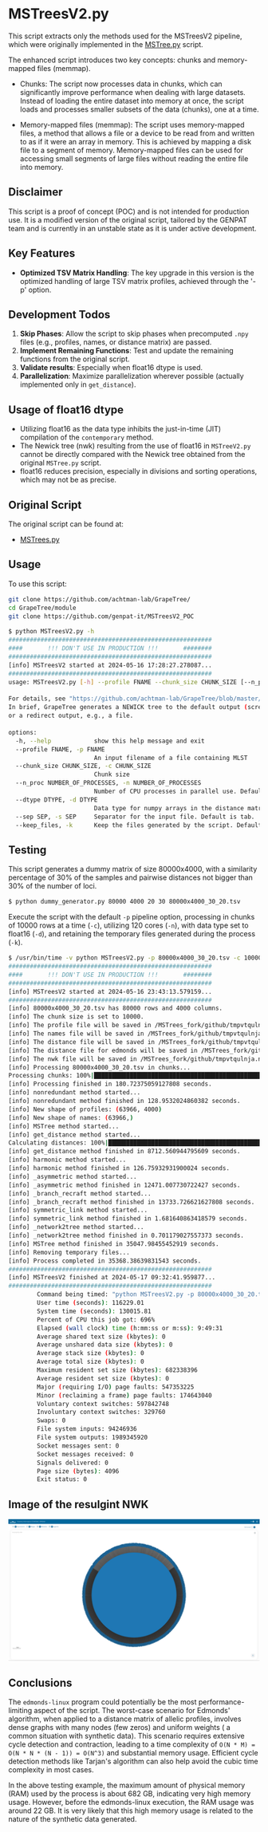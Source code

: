 # MSTreesV2.py

This script extracts only the methods used for the MSTreesV2 pipeline, which were originally implemented in the [MSTree.py](https://github.com/achtman-lab/GrapeTree/blob/master/module/MSTrees.py) script.

The enhanced script introduces two key concepts: chunks and memory-mapped files (memmap).

* Chunks: The script now processes data in chunks, which can significantly improve performance when dealing with large datasets. Instead of loading the entire dataset into memory at once, the script loads and processes smaller subsets of the data (chunks), one at a time.

* Memory-mapped files (memmap): The script uses memory-mapped files, a method that allows a file or a device to be read from and written to as if it were an array in memory. This is achieved by mapping a disk file to a segment of memory. Memory-mapped files can be used for accessing small segments of large files without reading the entire file into memory.

## Disclaimer
This script is a proof of concept (POC) and is not intended for production use. It is a modified version of the original script, tailored by the GENPAT team and is currently in an unstable state as it is under active development.

## Key Features
- **Optimized TSV Matrix Handling**: The key upgrade in this version is the optimized handling of large TSV matrix profiles, achieved through the '-p' option.

## Development Todos
1. **Skip Phases**: Allow the script to skip phases when precomputed `.npy` files (e.g., profiles, names, or distance matrix) are passed.
2. **Implement Remaining Functions**: Test and update the remaining functions from the original script.
3. **Validate results**: Especially when float16 dtype is used.
4. **Parallelization**: Maximize parallelization wherever possible (actually implemented only in `get_distance`).

## Usage of float16 dtype
* Utilizing float16 as the data type inhibits the just-in-time (JIT) compilation of the `contemporary` method.
* The Newick tree (nwk) resulting from the use of float16 in `MSTreeV2.py` cannot be directly compared with the Newick tree obtained from the original `MSTree.py` script.
* float16 reduces precision, especially in divisions and sorting operations, which may not be as precise.




## Original Script
The original script can be found at:
- [MSTrees.py](https://github.com/achtman-lab/GrapeTree/blob/master/module/MSTrees.py)

## Usage

To use this script:
```bash
git clone https://github.com/achtman-lab/GrapeTree/
cd GrapeTree/module
git clone https://github.com/genpat-it/MSTreesV2_POC
```

```bash
$ python MSTreesV2.py -h
#########################################################
####       !!! DON'T USE IN PRODUCTION !!!       ########
#########################################################
[info] MSTreesV2 started at 2024-05-16 17:28:27.278087...
#########################################################
usage: MSTreesV2.py [-h] --profile FNAME --chunk_size CHUNK_SIZE [--n_proc NUMBER_OF_PROCESSES] [--dtype DTYPE] [--sep SEP] [--keep_files]

For details, see "https://github.com/achtman-lab/GrapeTree/blob/master/README.md".
In brief, GrapeTree generates a NEWICK tree to the default output (screen) 
or a redirect output, e.g., a file. 

options:
  -h, --help            show this help message and exit
  --profile FNAME, -p FNAME
                        An input filename of a file containing MLST
  --chunk_size CHUNK_SIZE, -c CHUNK_SIZE
                        Chunk size
  --n_proc NUMBER_OF_PROCESSES, -n NUMBER_OF_PROCESSES
                        Number of CPU processes in parallel use. Default is half of available cores.
  --dtype DTYPE, -d DTYPE
                        Data type for numpy arrays in the distance matrix. Provide 16 for np.float16. Default is np.float32.
  --sep SEP, -s SEP     Separator for the input file. Default is tab.
  --keep_files, -k      Keep the files generated by the script. Default is True.
```

## Testing

This script generates a dummy matrix of size 80000x4000, with a similarity percentage of 30% of the samples and pairwise distances not bigger than 30% of the number of loci.

```bash
$ python dummy_generator.py 80000 4000 20 30 80000x4000_30_20.tsv
```

Execute the script with the default `-p` pipeline option, processing in chunks of 10000 rows at a time (`-c`), utilizing 120 cores (`-n`), with data type set to float16 (`-d`), and retaining the temporary files generated during the process (`-k`).

```bash
$ /usr/bin/time -v python MSTreesV2.py -p 80000x4000_30_20.tsv -c 10000 -n 150 -d 32
#########################################################
####       !!! DON'T USE IN PRODUCTION !!!       ########
#########################################################
[info] MSTreesV2 started at 2024-05-16 23:43:13.579159...
#########################################################
[info] 80000x4000_30_20.tsv has 80000 rows and 4000 columns.
[info] The chunk size is set to 10000.
[info] The profile file will be saved in /MSTrees_fork/github/tmpvtqulnja.prof.npy.
[info] The names file will be saved in /MSTrees_fork/github/tmpvtqulnja.names.npy.
[info] The distance file will be saved in /MSTrees_fork/github/tmpvtqulnja.dist.npy.
[info] The distance file for edmonds will be saved in /MSTrees_fork/github/tmpvtqulnja.dist.list
[info] The nwk file will be saved in /MSTrees_fork/github/tmpvtqulnja.nwk
[info] Processing 80000x4000_30_20.tsv in chunks...
Processing chunks: 100%|███████████████████████████████████████████████████████████████████████████████| 8/8 [02:54<00:00, 21.79s/it]
[info] Processing finished in 180.72375059127808 seconds.
[info] nonredundant method started...
[info] nonredundant method finished in 128.9532024860382 seconds.
[info] New shape of profiles: (63966, 4000)
[info] New shape of names: (63966,)
[info] MSTree method started...
[info] get_distance method started...
Calculating distances: 100%|█████████████████████████████████████████████████████████████████████| 150/150 [2:25:10<00:00, 58.07s/it]
[info] get_distance method finished in 8712.560944795609 seconds.
[info] harmonic method started...
[info] harmonic method finished in 126.75932931900024 seconds.
[info] _asymmetric method started...
[info] _asymmetric method finished in 12471.007730722427 seconds.
[info] _branch_recraft method started...
[info] _branch_recraft method finished in 13733.726621627808 seconds.
[info] symmetric_link method started...
[info] symmetric_link method finished in 1.681640863418579 seconds.
[info] _network2tree method started...
[info] _network2tree method finished in 0.701179027557373 seconds.
[info] MSTree method finished in 35047.98455452919 seconds.
[info] Removing temporary files...
[info] Process completed in 35368.38639831543 seconds.
#########################################################
[info] MSTreesV2 finished at 2024-05-17 09:32:41.959877...
#########################################################
        Command being timed: "python MSTreesV2.py -p 80000x4000_30_20.tsv -c 10000 -n 150 -d 32"
        User time (seconds): 116229.01
        System time (seconds): 130015.81
        Percent of CPU this job got: 696%
        Elapsed (wall clock) time (h:mm:ss or m:ss): 9:49:31
        Average shared text size (kbytes): 0
        Average unshared data size (kbytes): 0
        Average stack size (kbytes): 0
        Average total size (kbytes): 0
        Maximum resident set size (kbytes): 682338396
        Average resident set size (kbytes): 0
        Major (requiring I/O) page faults: 547353225
        Minor (reclaiming a frame) page faults: 174643040
        Voluntary context switches: 597842748
        Involuntary context switches: 329760
        Swaps: 0
        File system inputs: 94246936
        File system outputs: 1989345920
        Socket messages sent: 0
        Socket messages received: 0
        Signals delivered: 0
        Page size (bytes): 4096
        Exit status: 0
```

## Image of the resulgint NWK

![](tree.png)


## Conclusions

The `edmonds-linux` program could potentially be the most performance-limiting aspect of the script. The worst-case scenario for Edmonds' algorithm, when applied to a distance matrix of allelic profiles, involves dense graphs with many nodes (few zeros) and uniform weights ( a common situation with synthetic data). This scenario requires extensive cycle detection and contraction, leading to a time complexity of `O(N * M) = O(N * N * (N - 1)) = O(N^3)` and substantial memory usage.
Efficient cycle detection methods like Tarjan's algorithm can also help avoid the cubic time complexity in most cases.

In the above testing example, the maximum amount of physical memory (RAM) used by the process is about 682 GB, indicating very high memory usage. However, before the edmonds-linux execution, the RAM usage was around 22 GB. It is very likely that this high memory usage is related to the nature of the synthetic data generated.